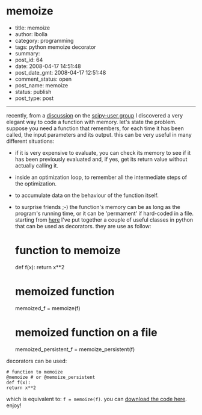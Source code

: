 # memoize

- title: memoize
- author: lbolla
- category: programming
- tags: python memoize decorator
- summary: 
- post_id: 64
- date: 2008-04-17 14:51:48
- post_date_gmt: 2008-04-17 12:51:48
- comment_status: open
- post_name: memoize
- status: publish
- post_type: post

----------------

recently, from a [discussion][1] on the [scipy-user group][2] I discovered a very elegant way to code a function with memory. let's state the problem. suppose you need a function that remembers, for each time it has been called, the input parameters and its output. this can be very useful in many different situations: 

  * if it is very expensive to evaluate, you can check its memory to see if it has been previously evaluated and, if yes, get its return value without actually calling it.
  * inside an optimization loop, to remember all the intermediate steps of the optimization.
  * to accumulate data on the behaviour of the function itself.
  * to surprise friends ;-)
the function's memory can be as long as the program's running time, or it can be 'permament' if hard-coded in a file. starting from [here][3] I've put together a couple of useful classes in python that can be used as decorators. they are use as follow: 
    
    # function to memoize
    def f(x):
    return x**2
    
    # memoized function
    memoized_f = memoize(f)
    
    # memoized function on a file
    memoized_persistent_f = memoize_persistent(f)

decorators can be used: 
    
    # function to memoize
    @memoize # or @memoize_persistent
    def f(x):
    return x**2

which is equivalent to: `f = memoize(f)`. you can [download the code here][4]. enjoy!

   [1]: http://groups.google.it/group/scipy-user/browse_thread/thread/d1bbbe898d099904/1cb8574c84168c57?hl=it&lnk=gst&q=memoize#1cb8574c84168c57 (discussion)
   [2]: http://groups.google.it/group/scipy-user (scipy-user group)
   [3]: http://aspn.activestate.com/ASPN/Cookbook/Python/Recipe/466320 (python recipe)
   [4]: http://www.box.net/shared/rxf5ul00sc (memoize.py)